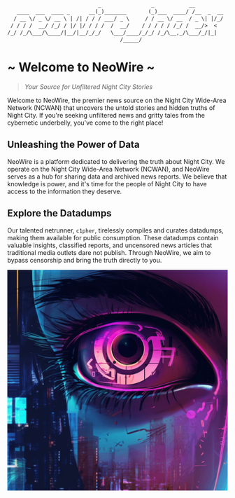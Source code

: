 ```
                             _                _           __
   ____  ___  ____ _      __(_)_______       (_)___  ____/ /__  _  __
  / __ \/ _ \/ __ \ | /| / / / ___/ _ \     / / __ \/ __  / _ \| |/_/
 / / / /  __/ /_/ / |/ |/ / / /  /  __/    / / / / / /_/ /  __/>  <
/_/ /_/\___/\____/|__/|__/_/_/   \___/____/_/_/ /_/\__,_/\___/_/|_|
                                    /_____/
```

# ~ Welcome to NeoWire ~

> _Your Source for Unfiltered Night City Stories_

Welcome to NeoWire, the premier news source on the Night City Wide-Area Network (NCWAN) that uncovers the untold stories and hidden truths of Night City.
If you're seeking unfiltered news and gritty tales from the cybernetic underbelly, you've come to the right place!

## Unleashing the Power of Data

NeoWire is a platform dedicated to delivering the truth about Night City.
We operate on the Night City Wide-Area Network (NCWAN), and NeoWire serves as a hub for sharing data and archived news reports.
We believe that knowledge is power, and it's time for the people of Night City to have access to the information they deserve.

## Explore the Datadumps

Our talented netrunner, `c1pher`, tirelessly compiles and curates datadumps, making them available for public consumption.
These datadumps contain valuable insights, classified reports, and uncensored news articles that traditional media outlets dare not publish.
Through NeoWire, we aim to bypass censorship and bring the truth directly to you.

![NeoWire Logo](img/neowire.png)
